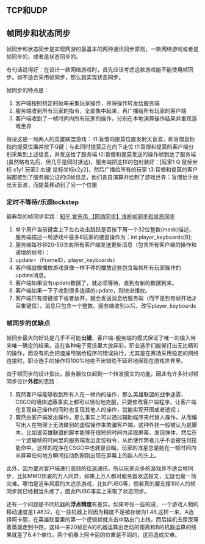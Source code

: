 # 
## TCP和UDP

## 帧同步和状态同步
帧同步和状态同步是实现网游的最基本的两种通讯同步原则，一款网络游戏或者是帧同步的，或者是状态同步的。

有句话说得好：在设计一款网络游戏时，首先应该考虑这款游戏能不能使用帧同步。如不适合采用帧同步，那么就实现状态同步。

帧同步的特点是：
1. 客户端按照特定的帧率采集玩家操作，并将操作转发给服务端
2. 服务端收到所有玩家的指令，全部集中起来，再广播给所有玩家的客户端
3. 客户端收到了一帧时间内所有玩家的操作，分别在本地演算操作结果并重现游戏世界

假设这是一局两人的英雄联盟游戏：
t1:盲僧向提莫位置发射天音波，即盲僧鼠标指向提莫位置并按下Q键；与此同时提莫正在向下走位
t1:盲僧和提莫的客户端分别采集到上述信息，并发送给了服务端
t2:盲僧和提莫发送的操作帧到达了服务端(虽然略有先后，但几乎是同时抵达)，服务端把这样的包封装好：[玩家1 Q 鼠标坐标 x1y1 玩家2 右键 鼠标坐标x2y2]，然后广播给所有的玩家
t3:盲僧和提莫的客户端都接到了服务器公证的t2帧信息，他们各自演算并绘制了游戏世界：盲僧抬手放出天音波，而提莫移动到了另一个位置


### 定时不等待/乐观lockstep
最典型的帧同步实践：[知乎 曾志伟 【网络同步】浅析帧同步和状态同步](https://zhuanlan.zhihu.com/p/357973435)

1. 单个用户当前键盘上下左右攻击跳跃是否按下用一个32位整数(mask)描述，服务端描述一局游戏中最多8玩家的键盘操作为：int player_keyboards[8];
2. 服务端每秒钟20-50次向所有客户端发送更新消息（包含所有客户端的操作和递增的帧号）：
3. update=（FrameID，player_keyboards）
4. 客户端就像播放游戏录像一样不停的播放这些包含每帧所有玩家操作的 update消息。
5. 客户端如果没有update数据了，就必须等待，直到有新的数据到来。
6. 客户端如果一下子收到很多连续的update，则快进播放。
7. 客户端只有按键按下或者放开，就会发送消息给服务端（而不是到每帧开始才采集键盘），消息只包含一个整数。服务端收到以后，改写player_keyboards

### 帧同步的优缺点
帧同步最大的好处是几乎不可能**出错**，客户端-服务端的模式保证了唯一的输入带来唯一确定的结果。这在各种电子竞技里大放异彩，职业选手们能够打出无比精彩的操作，而没有机会把渣操甩锅给程序的错误执行，尤其是在赛场采用稳定的网络连接时，职业选手的操作将100%地绝不出错绝不延迟地展现在游戏世界里。

由于帧同步的设计指出，服务器仅仅起到一个转发报文的功能，因此有许多针对帧同步设计**外挂**的思路：
1. 既然客户端能够收到所有人在一帧内的操作，那么英雄联盟的战争迷雾、CSGO的墙体遮蔽事实上都可以轻松地克服，只要修改客户端程序，让客户端在复现自己操作的同时也复现其他人的操作，就能实现开图或者透视；
2. 既然由客户端发出操作，那么事实上可以通过辅助程序来代替人操作，从而编写出人在物理上无法做到的虚假操作来欺骗客户端，这种外挂一般被认为是脚本，比如说英雄联盟的脚本能够在很短的时间内读取屏幕、发现弹体，然后在一个逻辑帧的时间里向服务端发出走位指令，从而使作弊者几乎不会被任何技能命中。这样的程序在CSGO中也就是自瞄，玩家的准星总是能在一帧时间内从屏幕任何地方瞬间拉动到刚刚出现在屏幕上的敌人的头上。

此外，因为要对客户端进行高频的往返通讯，所以玩家众多的游戏并不适合帧同步，比如MMO热衷的万人同屏，如果上万人都对服务器发送报文，无疑也是一场灾难。哪怕是近年风靡的大逃杀游戏，比如PUBG等，倘若真的要支撑100人的帧同步就已经相当头疼了，因此PUBG事实上采取了状态同步。

还有一个问题是不同机器的**浮点精度**有差异。如果夸张一些的说，一个游戏人物的移动速度是1.4832，在一些机器上则因为精度不足被存储为1.48,这样一来，A选择阿卡丽，在英雄联盟里的第一个逻辑帧就点击中路出门上线，而后挂机去尿尿等着英雄走到中路，这样一来20帧后A的机器运算出走动的距离和B的机器运算的结果就差了6.4个单位。两个机器上阿卡丽的位置是不同的，这将造成灾难。

